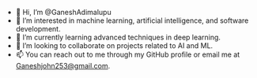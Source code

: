 - 👋 Hi, I’m @GaneshAdimalupu
- 👀 I’m interested in machine learning, artificial intelligence, and software development.
- 🌱 I’m currently learning advanced techniques in deep learning.
- 💞️ I’m looking to collaborate on projects related to AI and ML.
- 📫 You can reach out to me through my GitHub profile or email me at Ganeshjohn253@gmail.com.
